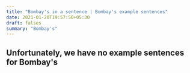```yaml
---
title: "Bombay's in a sentence | Bombay's example sentences"
date: 2021-01-20T19:57:50+05:30
draft: falses
summary: "Bombay's"
---
```

## Unfortunately, we have no example sentences for Bombay's                 
